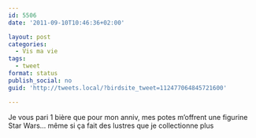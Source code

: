 ```yaml
---
id: 5506
date: '2011-09-10T10:46:36+02:00'

layout: post
categories:
  - Vis ma vie
tags:
  - tweet
format: status
publish_social: no
guid: 'http://tweets.local/?birdsite_tweet=112477064845721600'

---
```


Je vous pari 1 bière que pour mon anniv, mes potes m’offrent une figurine Star Wars… même si ça fait des lustres que je collectionne plus